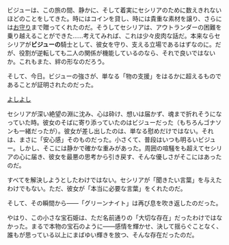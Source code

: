 <!-- title: エモーショナルサポート・ちび姫 -->
<!-- relationship: Protector -->

ビジューは、この旅の間、静かに、そして着実にセシリアのために数えきれないほどのことをしてきた。時にはコインを貸し、時には貴重な素材を譲り、さらには[お守り](https://www.youtube.com/watch?v=I75IWfMGVgM&t=6558)まで贈ってくれたのだ。そうしてセシリアは、アウトランダーの困難を乗り越えることができた……考えてみれば、これは少々皮肉な話だ。本来ならセシリアが**ビジューの**騎士として、彼女を守り、支える立場であるはずなのに。だが、役割が逆転しても二人の関係が機能しているのなら、それで良いではないか。これもまた、絆の形なのだろう。

そして、今日。ビジューの強さが、単なる「物の支援」をはるかに超えるものであることが証明されたのだった。

[よしよし](#embed:https://www.youtube.com/live/I75IWfMGVgM?si=ec5M5jzztWb0Awye&t=9214)

セシリアが深い絶望の淵に沈み、心は砕け、想いは届かず、魂まで折れそうになっていた時。彼女のそばに寄り添っていたのはビジューだった（もちろんゴナソンも一緒だったが）。彼女が差し出したのは、単なる慰めだけではない。それは、まさに「安心感」そのものだった。小さくて、普段はいつも明るいビジュー。しかし、そこには静かで確かな重みがあった。周囲の喧騒をも超えてセシリアの心に届き、彼女を最悪の思考から引き戻す、そんな優しさがそこにはあったのだ。

すべてを解決しようとしたわけではない。セシリアが「聞きたい言葉」を与えたわけでもない。ただ、彼女が「本当に必要な言葉」をくれたのだ。

そして、その瞬間から――「グリーンナイト」は再び息を吹き返したのだった。

やはり、この小さな宝石姫は、ただ名前通りの「大切な存在」だったわけではなかった。まるで本物の宝石のように――感情を輝かせ、決して揺らぐことなく、誰もが思っている以上にまばゆい輝きを放つ、そんな存在だったのだ。